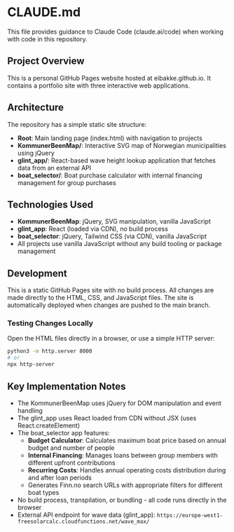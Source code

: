 # CLAUDE.md

This file provides guidance to Claude Code (claude.ai/code) when working with code in this repository.

## Project Overview

This is a personal GitHub Pages website hosted at eibakke.github.io. It contains a portfolio site with three interactive web applications.

## Architecture

The repository has a simple static site structure:
- **Root**: Main landing page (index.html) with navigation to projects
- **KommunerBeenMap/**: Interactive SVG map of Norwegian municipalities using jQuery
- **glint_app/**: React-based wave height lookup application that fetches data from an external API
- **boat_selector/**: Boat purchase calculator with internal financing management for group purchases

## Technologies Used

- **KommunerBeenMap**: jQuery, SVG manipulation, vanilla JavaScript
- **glint_app**: React (loaded via CDN), no build process
- **boat_selector**: jQuery, Tailwind CSS (via CDN), vanilla JavaScript
- All projects use vanilla JavaScript without any build tooling or package management

## Development

This is a static GitHub Pages site with no build process. All changes are made directly to the HTML, CSS, and JavaScript files. The site is automatically deployed when changes are pushed to the main branch.

### Testing Changes Locally
Open the HTML files directly in a browser, or use a simple HTTP server:
```bash
python3 -m http.server 8000
# or
npx http-server
```

## Key Implementation Notes

- The KommunerBeenMap uses jQuery for DOM manipulation and event handling
- The glint_app uses React loaded from CDN without JSX (uses React.createElement)
- The boat_selector app features:
  - **Budget Calculator**: Calculates maximum boat price based on annual budget and number of people
  - **Internal Financing**: Manages loans between group members with different upfront contributions
  - **Recurring Costs**: Handles annual operating costs distribution during and after loan periods
  - Generates Finn.no search URLs with appropriate filters for different boat types
- No build process, transpilation, or bundling - all code runs directly in the browser
- External API endpoint for wave data (glint_app): `https://europe-west1-freesolarcalc.cloudfunctions.net/wave_max/`